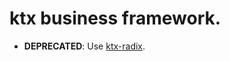 # ktx business framework.
- **DEPRECATED**: Use [ktx-radix](https://github.com/Quee-io/ktx-radix). 
